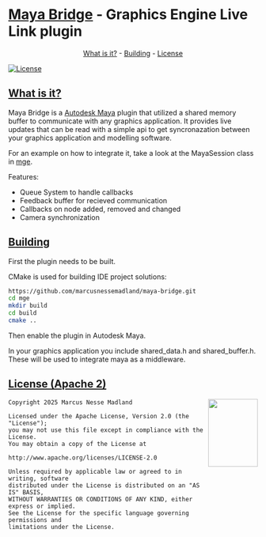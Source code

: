 [Maya Bridge](https://github.com/marcusnessemadland/maya-bridge) - Graphics Engine Live Link plugin
============================================================================

<p align="center">
    <a href="#what-is-it">What is it?</a> -
    <a href="#building">Building</a> -
    <a href="#license-apache-2">License</a>
</p>

[![License](https://img.shields.io/github/license/marcusnessemadland/mge)](https://github.com/marcusnessemadland/maya-bridge/blob/main/LICENSE)

[What is it?](https://github.com/marcusnessemadland/maya-bridge)
-------------------------------------------------------------

Maya Bridge is a [Autodesk Maya](https://www.autodesk.com/products/maya/overview) plugin that utilized a shared memory buffer to communicate with any graphics application. It provides live updates that can be read with a simple api to get syncronazation between your graphics application and modelling software.

For an example on how to integrate it, take a look at the MayaSession class in [mge](https://github.com/marcusnessemadland/mge/blob/main/src/objects/scene.cpp).

Features:
* Queue System to handle callbacks
* Feedback buffer for recieved communication
* Callbacks on node added, removed and changed
* Camera synchronization

[Building](https://github.com/marcusnessemadland/maya-bridge)
-------------------------------------------------------------

First the plugin needs to be built.

CMake is used for building IDE project solutions:

```bash
https://github.com/marcusnessemadland/maya-bridge.git
cd mge
mkdir build
cd build
cmake ..
```

Then enable the plugin in Autodesk Maya.

In your graphics application you include shared_data.h and shared_buffer.h. 
These will be used to integrate maya as a middleware.

[License (Apache 2)](https://github.com/marcusnessemadland/mge/blob/main/LICENSE)
-----------------------------------------------------------------------

<a href="http://opensource.org/license/apache-2-0" target="_blank">
<img align="right" src="https://opensource.org/wp-content/uploads/2022/10/osi-badge-dark.svg" width="100" height="137">
</a>

	Copyright 2025 Marcus Nesse Madland
    
	Licensed under the Apache License, Version 2.0 (the "License");
	you may not use this file except in compliance with the License.
	You may obtain a copy of the License at

	http://www.apache.org/licenses/LICENSE-2.0

	Unless required by applicable law or agreed to in writing, software
	distributed under the License is distributed on an "AS IS" BASIS,
	WITHOUT WARRANTIES OR CONDITIONS OF ANY KIND, either express or implied.
	See the License for the specific language governing permissions and
	limitations under the License.
